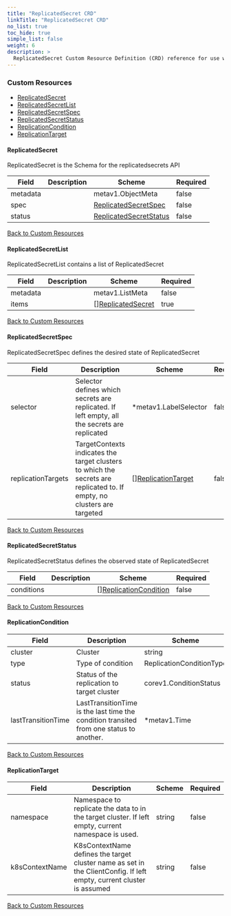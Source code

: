 ```yaml
---
title: "ReplicatedSecret CRD"
linkTitle: "ReplicatedSecret CRD"
no_list: true
toc_hide: true
simple_list: false
weight: 6
description: >
  ReplicatedSecret Custom Resource Definition (CRD) reference for use with K8ssandra Operator.
---
```


### Custom Resources



* [ReplicatedSecret](#replicatedsecret)
* [ReplicatedSecretList](#replicatedsecretlist)
* [ReplicatedSecretSpec](#replicatedsecretspec)
* [ReplicatedSecretStatus](#replicatedsecretstatus)
* [ReplicationCondition](#replicationcondition)
* [ReplicationTarget](#replicationtarget)

#### ReplicatedSecret

ReplicatedSecret is the Schema for the replicatedsecrets API

| Field | Description | Scheme | Required |
| ----- | ----------- | ------ | -------- |
| metadata |  | metav1.ObjectMeta | false |
| spec |  | [ReplicatedSecretSpec](#replicatedsecretspec) | false |
| status |  | [ReplicatedSecretStatus](#replicatedsecretstatus) | false |

[Back to Custom Resources](#custom-resources)

#### ReplicatedSecretList

ReplicatedSecretList contains a list of ReplicatedSecret

| Field | Description | Scheme | Required |
| ----- | ----------- | ------ | -------- |
| metadata |  | metav1.ListMeta | false |
| items |  | [][ReplicatedSecret](#replicatedsecret) | true |

[Back to Custom Resources](#custom-resources)

#### ReplicatedSecretSpec

ReplicatedSecretSpec defines the desired state of ReplicatedSecret

| Field | Description | Scheme | Required |
| ----- | ----------- | ------ | -------- |
| selector | Selector defines which secrets are replicated. If left empty, all the secrets are replicated | *metav1.LabelSelector | false |
| replicationTargets | TargetContexts indicates the target clusters to which the secrets are replicated to. If empty, no clusters are targeted | [][ReplicationTarget](#replicationtarget) | false |

[Back to Custom Resources](#custom-resources)

#### ReplicatedSecretStatus

ReplicatedSecretStatus defines the observed state of ReplicatedSecret

| Field | Description | Scheme | Required |
| ----- | ----------- | ------ | -------- |
| conditions |  | [][ReplicationCondition](#replicationcondition) | false |

[Back to Custom Resources](#custom-resources)

#### ReplicationCondition



| Field | Description | Scheme | Required |
| ----- | ----------- | ------ | -------- |
| cluster | Cluster | string | true |
| type | Type of condition | ReplicationConditionType | true |
| status | Status of the replication to target cluster | corev1.ConditionStatus | true |
| lastTransitionTime | LastTransitionTime is the last time the condition transited from one status to another. | *metav1.Time | false |

[Back to Custom Resources](#custom-resources)

#### ReplicationTarget



| Field | Description | Scheme | Required |
| ----- | ----------- | ------ | -------- |
| namespace | Namespace to replicate the data to in the target cluster. If left empty, current namespace is used. | string | false |
| k8sContextName | K8sContextName defines the target cluster name as set in the ClientConfig. If left empty, current cluster is assumed | string | false |

[Back to Custom Resources](#custom-resources)
